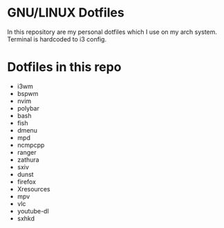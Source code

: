 # GNU/LINUX Dotfiles

In this repository are my personal dotfiles which I use on my arch system. Terminal is hardcoded to i3 config.

# Dotfiles in this repo
+ i3wm
+ bspwm
+ nvim
+ polybar
+ bash
+ fish
+ dmenu
+ mpd
+ ncmpcpp
+ ranger
+ zathura
+ sxiv
+ dunst
+ firefox
+ Xresources
+ mpv
+ vlc
+ youtube-dl
+ sxhkd
